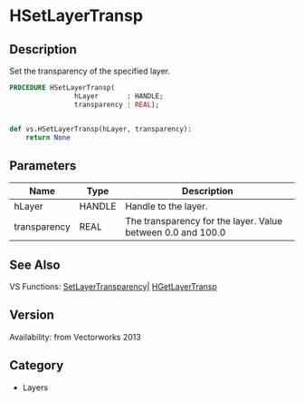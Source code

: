 # HSetLayerTransp

## Description
Set the transparency of the specified layer.

```pascal
PROCEDURE HSetLayerTransp(
				hLayer       : HANDLE;
				transparency : REAL);
```

```python

def vs.HSetLayerTransp(hLayer, transparency):
    return None
```

## Parameters
|Name|Type|Description|
|---|---|---|
|hLayer|HANDLE|Handle to the layer.|
|transparency|REAL|The transparency for the layer. Value between 0.0 and 100.0|

## See Also
VS Functions:
[SetLayerTransparency](SetLayerTransparency.md)| [HGetLayerTransp](HGetLayerTransp.md)

## Version
Availability: from Vectorworks 2013
## Category
* Layers

